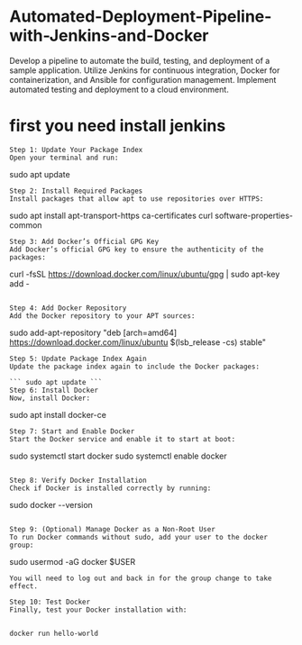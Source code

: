 # Automated-Deployment-Pipeline-with-Jenkins-and-Docker
Develop a pipeline to automate the build, testing, and deployment of a sample application. Utilize Jenkins for continuous integration, Docker for containerization, and Ansible for configuration management. Implement automated testing and deployment to a cloud environment.

# first you need install jenkins 
```
Step 1: Update Your Package Index
Open your terminal and run:

```
sudo apt update
```
Step 2: Install Required Packages
Install packages that allow apt to use repositories over HTTPS:

```
sudo apt install apt-transport-https ca-certificates curl software-properties-common
```
Step 3: Add Docker’s Official GPG Key
Add Docker’s official GPG key to ensure the authenticity of the packages:

```
curl -fsSL https://download.docker.com/linux/ubuntu/gpg | sudo apt-key add -
```

Step 4: Add Docker Repository
Add the Docker repository to your APT sources:
```
sudo add-apt-repository "deb [arch=amd64] https://download.docker.com/linux/ubuntu $(lsb_release -cs) stable"
```
Step 5: Update Package Index Again
Update the package index again to include the Docker packages:

``` sudo apt update ```
Step 6: Install Docker
Now, install Docker:

```
sudo apt install docker-ce
```
Step 7: Start and Enable Docker
Start the Docker service and enable it to start at boot:

```
sudo systemctl start docker
sudo systemctl enable docker
```

Step 8: Verify Docker Installation
Check if Docker is installed correctly by running:

```
sudo docker --version
```

Step 9: (Optional) Manage Docker as a Non-Root User
To run Docker commands without sudo, add your user to the docker group:

```
sudo usermod -aG docker $USER
```
You will need to log out and back in for the group change to take effect.

Step 10: Test Docker
Finally, test your Docker installation with:


docker run hello-world
